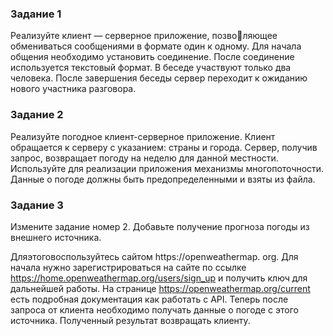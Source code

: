 ### Задание 1
Реализуйте клиент — серверное приложение, позволяющее обмениваться сообщениями в формате один к 
одному. Для начала общения необходимо установить 
соединение. После соединение используется текстовый 
формат. В беседе участвуют только два человека. После 
завершения беседы сервер переходит к ожиданию нового 
участника разговора.
### Задание 2
Реализуйте погодное клиент-серверное приложение. 
Клиент обращается к серверу с указанием: страны и города. Сервер, получив запрос, возвращает погоду на неделю 
для данной местности. Используйте для реализации приложения механизмы многопоточности. Данные о погоде 
должны быть предопределенными и взяты из файла.
### Задание 3
Измените задание номер 2. Добавьте получение прогноза погоды из внешнего источника.

Дляэтоговоспользуйтесь сайтом https://openweathermap.
org. Для начала нужно зарегистрироваться на сайте по 
ссылке https://home.openweathermap.org/users/sign_up 
и получить ключ для дальнейшей работы. На странице 
https://openweathermap.org/current есть подробная документация как работать с API. Теперь после запроса от 
клиента необходимо получать данные о погоде с этого 
источника. Полученный результат возвращать клиенту.
